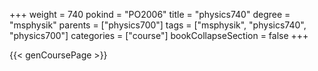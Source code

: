 +++
weight = 740
pokind = "PO2006"
title = "physics740"
degree = "msphysik"
parents = ["physics700"]
tags = ["msphysik", "physics740", "physics700"]
categories = ["course"]
bookCollapseSection = false
+++

{{< genCoursePage >}}
